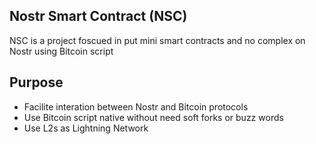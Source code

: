 ## Nostr Smart Contract (NSC)

NSC is a project foscued in put mini smart contracts and no complex on Nostr using Bitcoin script

## Purpose

- Facilite interation between Nostr and Bitcoin protocols
- Use Bitcoin script native without need soft forks or buzz words
- Use L2s as Lightning Network

